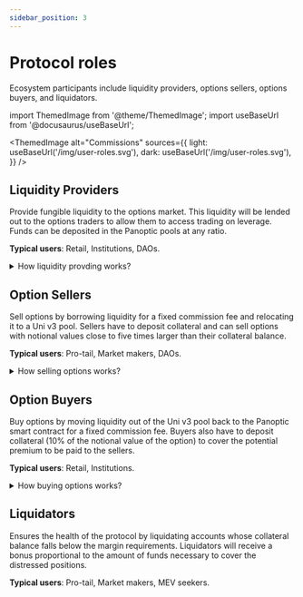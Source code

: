 ```yaml
---
sidebar_position: 3
---
```


# Protocol roles
Ecosystem participants include liquidity providers, options sellers, options buyers, and liquidators.

import ThemedImage from '@theme/ThemedImage';
import useBaseUrl from '@docusaurus/useBaseUrl';

<ThemedImage
  alt="Commissions"
  sources={{
    light: useBaseUrl('/img/user-roles.svg'),
    dark: useBaseUrl('/img/user-roles.svg'),
  }}
/>

## Liquidity Providers
Provide fungible liquidity to the options market. 
This liquidity will be lended out to the options traders to allow them to access trading on leverage. 
Funds can be deposited in the Panoptic pools at any ratio.

**Typical users**: Retail, Institutions, DAOs.

<details>
<summary>How liquidity provding works?</summary>
<ThemedImage
  alt="sellers"
  sources={{
    light: useBaseUrl('/img/OptionTradingDiagram-LP.svg'),
    dark: useBaseUrl('/img/OptionTradingDiagram-LP.svg'),
  }}
/>

Liquidity Providers (LPs) will provide liquidity to the Panoptic smart contract by depositing assets into the option pool in the form of a single type.
They will receive an ERC20 receipt for their deposited liquidity, and their portion of collateral inside the Panoptic pool will be tracked using a shares model.

The role of LPs in Panoptic differs somewhat from the one for LPs in Uni v3: the net goal of Panoptic LPs is *not* to deploy liquidity with a specific range in a Uni v3 pool.
Rather, LPs in Panoptic generate yield by providing liquidity that can be borrowed and relocated to a Uni v3 pool by options sellers for a fixed commission fee.

When a LP removes their liquidity from the option pool, Panoptic will burn their collateral tokens, and the LP will receive their share of the collateral pool, including collected fees.
</details>


## Option Sellers
Sell options by borrowing liquidity for a fixed commission fee and relocating it to a Uni v3 pool. 
Sellers have to deposit collateral and can sell options with notional values close to five times larger than their collateral balance.

**Typical users**: Pro-tail, Market makers, DAOs.

<details>
<summary>How selling options works?</summary>
<ThemedImage
  alt="sellers"
  sources={{
    light: useBaseUrl('/img/OptionTradingDiagram-sell.svg'),
    dark: useBaseUrl('/img/OptionTradingDiagram-sell.svg'),
  }}
/>

Short options are minted by moving liquidity from Panoptic to the Uni v3 pool.
Let us consider what happens when a user sells a single contract of a ETH-USDC PUT option at strike K=1000 and *width=10%*.

First, liquidity is moved from the Panoptic pool and deployed inside the ETH-USDC Uni v3 pool in a range between (903, 1101).
If the price is above 1101, the position is minted out-the-money (OTM) and will consist entirely of 1000 USDC.
Since the position is initally OTM, it will not earn any fees. 

As the price decreases and falls within the position's range, the position will earn fees accrued every time a swap happens in the Uni v3 pool.
If the price falls below 903, then the position is fully in-the-money (ITM) and the position will be entirely of 1 ETH. 

If the user chooses to close the position while it is ITM, then they need to "pay back" the 1000 USDC they "borrowed" and get to keep the 1 ETH of liquidity in the Uni v3 pool.
In other words, the option seller is obligated to purchase 1 ETH for 1000 DAI, irrespective of the ETH price, but they get to keep the fees generated by that position during the time it was held.

If the user closes the position while it is OTM, then they simply ask the Panoptic pool to withdraw the 1000 USDC of liquidity from the Uni v3 pool at no cost and they keep the collacted fees as the option's premium.

A similar process happens when minting a K=2000 short call options: the Panoptic pool deploys 1 ETH in the Uni v3 pool, the user has to "pay back" 1 ETH if the position is ITM and get to keep the 2000 USDC (effectively selling 1 ETH for 2000 USDC regardless of the price of ETH). 
</details>


## Option Buyers
Buy options by moving liquidity out of the Uni v3 pool back to the Panoptic smart contract for a fixed commission fee. 
Buyers also have to deposit collateral (10% of the notional value of the option) to cover the potential premium to be paid to the sellers.

**Typical users**: Retail, Institutions.


<details>
<summary>How buying options works?</summary>
<ThemedImage
  alt="sellers"
  sources={{
    light: useBaseUrl('/img/OptionTradingDiagram-buy.svg'),
    dark: useBaseUrl('/img/OptionTradingDiagram-buy.svg'),
  }}
/>

Long options are minted by *removing* liquidity from the Uni v3 pool and moving it back to the Panoptic pool.
While any option can be sold at any price at any time, users wishing to buy an option can only do it if it has been sold first.

Let us consider what happens if a user wants to buy a PUT option at price K=1000 and *width 10%* (basically buying the option that has been sold in the example above).
Buying this specific PUT option means that a fraction of the USDC liquidity deployed between (903, 1101) will be removed from the Uni v3 pool and moved back to the Panoptic Pool, and the price of that option will be the amount of fees that would have been collected had the liquidity remained there. 
If the price at the time the option was purchased is above 1101, the position is out-the-money (OTM) and will not accrue any premium.

If the price never enters the (903, 1101) range, then the position is a debt denominated in USDC and the option price will remain zero.
The user can choose to close their long PUT at any time and pay no premium.

If, on the other hand, the price falls below 1101, the position will start accumulating a premium.
If the price falls below 903, the position will become in-the-money (ITM) and will stop earning fees, so the option buyer can choose to exercise that option.
At exercise, the buyer has to "re-deploy" the liquidity that was borrowed, which is not a debt denominated in ETH. 
So the user has to send ETH to the Panoptic Pool and gets to keep the USDC that was received when deploying the long PUT option --effectively selling ETH at a price of 1000 USDC when the "market price" is <903. 

Once again, a similar process happens when buying a call at say 2000: the user will borrow 1 ETH and will have to pay 2000 USDC for it even though the market price could be much higher than 2000.
</details>


## Liquidators
Ensures the health of the protocol by liquidating accounts whose collateral balance falls below the margin requirements.
Liquidators will receive a bonus proportional to the amount of funds necessary to cover the distressed positions. 

**Typical users**: Pro-tail, Market makers, MEV seekers.

